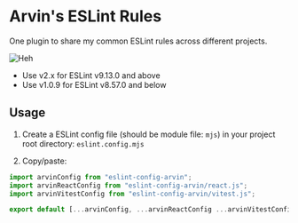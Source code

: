 # Arvin's ESLint Rules

One plugin to share my common ESLint rules across different projects.

![Heh](https://media.giphy.com/media/M3o3fL9nnxG4o/giphy.gif)

- Use v2.x for ESLint v9.13.0 and above
- Use v1.0.9 for ESLint v8.57.0 and below

## Usage

1. Create a ESLint config file (should be module file: `mjs`) in your project root directory:
   `eslint.config.mjs`

2. Copy/paste:

```js
import arvinConfig from "eslint-config-arvin";
import arvinReactConfig from "eslint-config-arvin/react.js";
import arvinVitestConfig from "eslint-config-arvin/vitest.js";

export default [...arvinConfig, ...arvinReactConfig ...arvinVitestConfig];
```
